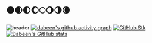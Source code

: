 ## 🌑🌒🌓🌔🌕🌖🌗🌘

<!--
**Daba-byte/Daba-byte** is a ✨ _special_ ✨ repository because its `README.md` (this file) appears on your GitHub profile.

Here are some ideas to get you started:

- 🔭 I’m currently working on ...
- 🌱 I’m currently learning ...
- 👯 I’m looking to collaborate on ...
- 🤔 I’m looking for help with ...
- 💬 Ask me about ...
- 📫 How to reach me: ...
- 😄 Pronouns: ...
- ⚡ Fun fact: ...
-->
![header](https://github.com/Daba-byte/Daba-byte?tab=readme-ov-file?type=Soft&color=_custom_gradient&height=200&section=header&text=✨DABEEN✨&animation=twinkling&fontColor=FFCCFF&capsule%20render&fontSize=90&fontAlignY=60)
[![dabeen's github activity graph](https://github-readme-activity-graph.vercel.app/graph?username=Daba-byte)](https://github.com/ashutosh00710/github-readme-activity-graph)
[![GitHub Stk](https://github.com/Daba-byte/Daba-byte?tab=readme-ov-file/?user=Daba-byte&theme=tokyonight&stroke=FFCCFF&border=FFCCFF&ring=FFCCFF&fire=FFCCFF&dates=FFCCFF&excludeDaysLabel=FFCCFF&background=000000&card_width=400)](https://git.io/streak-stats)
[![Dabeen's GitHub stats](https://github.com/Daba-byte/Daba-byte?tab=readme-ov-file?username=Daba-byte&show_icons=true&theme=omni&bg_color=000000&title_color=FFCCFF&icon_color=FFCCFF&card_width=350)](https://github.com/anuraghazra/github-readme-stats)
